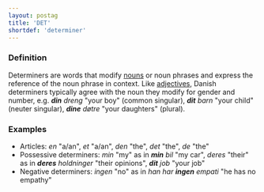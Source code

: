 ```yaml
---
layout: postag
title: 'DET'
shortdef: 'determiner'
---
```

### Definition

Determiners are words that modify [nouns](NOUN) or noun phrases and
express the reference of the noun phrase in context. Like [adjectives](ADJ),
Danish determiners typically agree with the noun they modify for gender and number,
e.g. _<b>din</b> dreng_ "your boy" (common singular), _<b>dit</b> barn_ "your child" (neuter singular), 
_<b>dine</b> døtre_ "your daughters" (plural). 

### Examples

- Articles: _en_ "a/an", _et_ "a/an", _den_ "the", _det_ "the", _de_ "the"  
- Possessive determiners: _min_ "my" as in _<b>min</b> bil_ "my car", _deres_ "their" as in _<b>deres</b> holdninger_ "their opinions", _<b>dit</b> job_ "your job"
- Negative determiners: _ingen_ "no" as in _han har <b>ingen</b> empati_ "he has no empathy"
<!-- Interlanguage links updated Út zář 29 20:22:58 CEST 2020 -->
